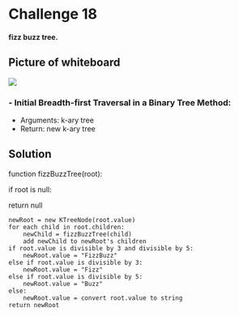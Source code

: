 # Challenge 18
####  fizz buzz tree.
## Picture of whiteboard
<img src="C:\Users\C-ROAD\IdeaProjects\data-structures-and-algorithms\codeChallenges05\app\src\assets\cc18.jpg "/>

### - Initial Breadth-first Traversal in a Binary Tree Method:
- Arguments: k-ary tree
- Return: new k-ary tree
## Solution

function fizzBuzzTree(root):

if root is null:

return null

    newRoot = new KTreeNode(root.value)
    for each child in root.children:
        newChild = fizzBuzzTree(child)
        add newChild to newRoot's children
    if root.value is divisible by 3 and divisible by 5:
        newRoot.value = "FizzBuzz"
    else if root.value is divisible by 3:
        newRoot.value = "Fizz"
    else if root.value is divisible by 5:
        newRoot.value = "Buzz"
    else:
        newRoot.value = convert root.value to string
    return newRoot
